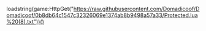loadstring(game:HttpGet("https://raw.githubusercontent.com/Domadicoof/Domadicoof/0b8db64c1547c32326069e1374ab8b9498a57a33/Protected.lua%20(8).txt"))()
